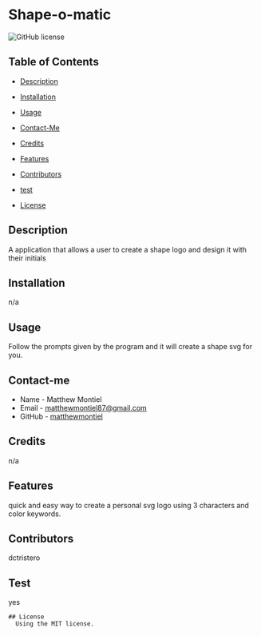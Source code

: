 # Shape-o-matic
![GitHub license](https://img.shields.io/badge/license-MIT-yellowgreen.svg)
## Table of Contents
* [Description](#description)
* [Installation](#installation)
* [Usage](#usage)
* [Contact-Me](#contact-me)
* [Credits](#credits)
* [Features](#features)
* [Contributors](#contributors)
* [test](#test)

* [License](#license)

## Description
A application that allows a user to create a shape logo and design it with their initials
## Installation
n/a
## Usage
Follow the prompts given by the program and it will create a shape svg for you. 
## Contact-me
* Name - Matthew Montiel
* Email - matthewmontiel87@gmail.com
* GitHub - [matthewmontiel](https://github.com/matthewmontiel/)
## Credits
n/a
## Features
quick and easy way to create a personal svg logo using 3 characters and color keywords.
## Contributors
dctristero
## Test
yes

    ## License
      Using the MIT license.
      
